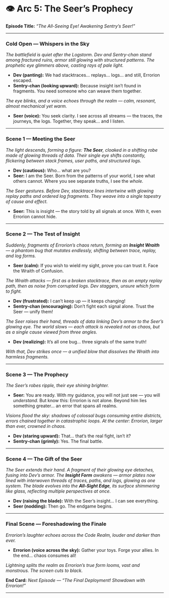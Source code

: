 # 👁️ Arc 5: The Seer’s Prophecy

**Episode Title:** _“The All-Seeing Eye! Awakening Sentry’s Seer!”_

---

### **Cold Open — Whispers in the Sky**

_The battlefield is quiet after the Logstorm. Dev and Sentry-chan stand among fractured ruins, armor still glowing with structured patterns. The prophetic eye glimmers above, casting rays of pale light._

- **Dev (panting):** We had stacktraces… replays… logs… and still, Errorion escaped.
- **Sentry-chan (looking upward):** Because insight isn’t found in fragments. You need someone who can weave them together.

_The eye blinks, and a voice echoes through the realm — calm, resonant, almost mechanical yet warm._

- **Seer (voice):** You seek clarity. I see across all streams — the traces, the journeys, the logs. Together, they speak… and I listen.

---

### **Scene 1 — Meeting the Seer**

_The light descends, forming a figure: **The Seer**, cloaked in a shifting robe made of glowing threads of data. Their single eye shifts constantly, flickering between stack frames, user paths, and structured logs._

- **Dev (cautious):** Who… what are you?
- **Seer:** I am the Seer. Born from the patterns of your world, I see what others cannot. Where you see separate truths, I see the _whole._

_The Seer gestures. Before Dev, stacktrace lines intertwine with glowing replay paths and ordered log fragments. They weave into a single tapestry of cause and effect._

- **Seer:** This is insight — the story told by all signals at once. With it, even Errorion cannot hide.

---

### **Scene 2 — The Test of Insight**

_Suddenly, fragments of Errorion’s chaos return, forming an **Insight Wraith** — a phantom bug that mutates endlessly, shifting between trace, replay, and log forms._

- **Seer (calm):** If you wish to wield my sight, prove you can trust it. Face the Wraith of Confusion.

_The Wraith attacks — first as a broken stacktrace, then as an empty replay path, then as noise from corrupted logs. Dev staggers, unsure which form to fight._

- **Dev (frustrated):** I can’t keep up — it keeps changing!
- **Sentry-chan (encouraging):** Don’t fight each signal alone. Trust the Seer — unify them!

_The Seer raises their hand, threads of data linking Dev’s armor to the Seer’s glowing eye. The world slows — each attack is revealed not as chaos, but as a single cause viewed from three angles._

- **Dev (realizing):** It’s all one bug… three signals of the same truth!

_With that, Dev strikes once — a unified blow that dissolves the Wraith into harmless fragments._

---

### **Scene 3 — The Prophecy**

_The Seer’s robes ripple, their eye shining brighter._

- **Seer:** You are ready. With my guidance, you will not just see — you will _understand._ But know this: Errorion is not alone. Beyond him lies something greater… an error that spans all realms.

_Visions flood the sky: shadows of colossal bugs consuming entire districts, errors chained together in catastrophic loops. At the center: Errorion, larger than ever, crowned in chaos._

- **Dev (staring upward):** That… that’s the real fight, isn’t it?
- **Sentry-chan (grimly):** Yes. The final battle.

---

### **Scene 4 — The Gift of the Seer**

_The Seer extends their hand. A fragment of their glowing eye detaches, fusing into Dev’s armor. The **Insight Form** awakens — armor plates now lined with interwoven threads of traces, paths, and logs, glowing as one system. The blade evolves into the **All-Sight Edge**, its surface shimmering like glass, reflecting multiple perspectives at once._

- **Dev (raising the blade):** With the Seer’s insight… I can see everything.
- **Seer (nodding):** Then go. The endgame begins.

---

### **Final Scene — Foreshadowing the Finale**

_Errorion’s laughter echoes across the Code Realm, louder and darker than ever._

- **Errorion (voice across the sky):** Gather your toys. Forge your allies. In the end… chaos consumes all!

_Lightning splits the realm as Errorion’s true form looms, vast and monstrous. The screen cuts to black._

**End Card:** _Next Episode — “The Final Deployment! Showdown with Errorion!”_

---
